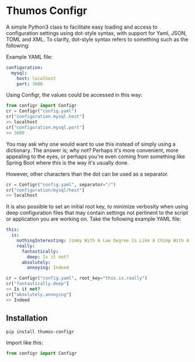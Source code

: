 # Thumos Configr
A simple Python3 class to facilitate easy loading and access to configuration settings using dot-style syntax, with support for Yaml, JSON, TOML and XML. To clarify, dot-style syntax refers to something such as the following:

Example YAML file:
```yaml
configuration:
  mysql:
    host: localhost
    port: 3600
```

Using Configr, the values could be accessed in this way:
```python
from configr import Configr
cr = Configr("config.yaml")
cr["configuration.mysql.host"]
>> localhost
cr["configuration.mysql.port"]
>> 3600
```
You may ask why one would want to use this instead of simply using a dictionary. The answer is; why not? Perhaps it's more convenient, more appealing to the eyes, or perhaps you're even coming from something like Spring Boot where this is the way it's usually done.

However, other characters than the dot can be used as a separator.
```python
cr = Configr("config.yaml", separator="/")
cr["configuration/mysql/host"]
>> localhost
```

It is also possible to set an initial root key, to minimize verbosity when using deep configuration files that may contain settings not pertinent to the script or application you are working on. Take the following example YAML file:
```yaml
this:
  is:
    nothingInteresting: Jimmy With A Law Degree Is Like A Chimp With A Machine Gun.
    really:
      fantastically:
        deep: Is it not?
      absolutely:
        annoying: Indeed
```
```python
cr = Configr("config.yaml", root_key="this.is.really")
cr["fantastically.deep"]
>> Is it not?
cr["absolutely.annoying"]
>> Indeed
```
## Installation
```bash
pip install thumos-configr
```
Import like this:
```python
from configr import Configr
```
